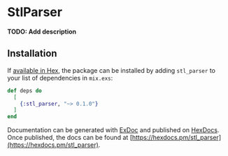 # StlParser

**TODO: Add description**

## Installation

If [available in Hex](https://hex.pm/docs/publish), the package can be installed
by adding `stl_parser` to your list of dependencies in `mix.exs`:

```elixir
def deps do
  [
    {:stl_parser, "~> 0.1.0"}
  ]
end
```

Documentation can be generated with [ExDoc](https://github.com/elixir-lang/ex_doc)
and published on [HexDocs](https://hexdocs.pm). Once published, the docs can
be found at [https://hexdocs.pm/stl_parser](https://hexdocs.pm/stl_parser).

